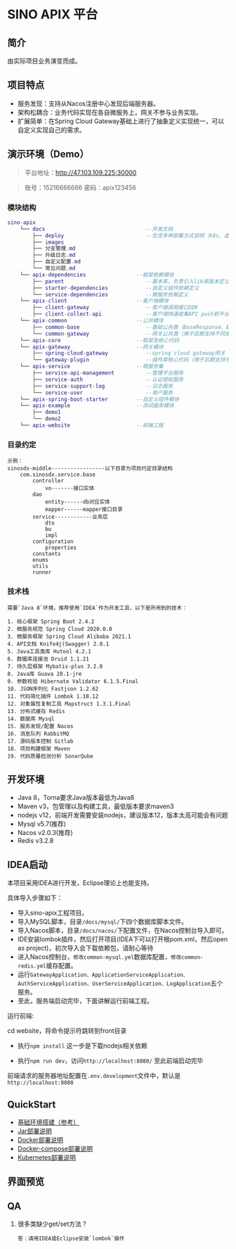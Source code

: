 # SINO APIX 平台


## 简介
由实际项目业务演变而成。

## 项目特点

- 服务发现：支持从Nacos注册中心发现后端服务器。
- 架构松耦合：业务代码实现在各自微服务上，网关不参与业务实现。
- 扩展简单：在Spring Cloud Gateway基础上进行了抽象定义实现统一，可以自定义实现自己的需求。

## 演示环境（Demo）

>平台地址：http://47.103.109.225:30000 

>账号：15216666666  密码：apix123456

### 模块结构
```lua
sino-apix
    └── docs                                --开发文档
        ├── deploy                          --包含多种部署方式说明（k8s、虚机、docker），及对应的sql脚本、nacos配置、启动脚本等文件
        ├── images                  
        ├── 分支管理.md              
        ├── 升级日志.md              
        ├── 自定义配置.md              
        └── 常见问题.md              
    └── apix-dependencies                --框架依赖模块                                 
        ├── parent                          --基本库，负责引入lib库版本定义、maven发布配置、环境配置等
        ├── starter-dependencies            --自定义组件依赖定义
        └── service-dependencies            --微服务依赖定义
    └── apix-client                      --客户端模块                                  
        ├── client-gateway                  --客户端调用接口SDK
        ├── client-collect-api              --客户端快速收集API push到平台SDK
    └── apix-common                      --公共模块                                 
        ├── common-base                     --基础公共类（BaseResponse、Exception、Constants...）
        └── common-gateway                  --网关公共类（用于后期支持不同类型网关）
    └── apix-core                        --框架及核心代码                            
    └── apix-gateway                     --网关模块
        ├── spring-cloud-gateway            --spring cloud gateway网关
        └── gateway-plugin                  --插件库核心代码（用于后期支持不同类型网关）                          
    └── apix-service                     --微服务集                                 
        ├── service-api-management          --管理平台服务
        ├── service-auth                    --认证授权服务
        ├── service-support-log             --日志服务
        └── service-user                    --用户服务
    └── apix-spring-boot-starter         --自定义组件模块                                
    └── apix-example                     --测试服务模块                                
        ├── demo1              
        └── demo2
    └── apix-website                     --前端工程                                
```

### 目录约定
   	示例：
   	sinosdx-middle-----------------以下目录为项目约定目录结构
        com.sinosdx.service.base
            controller
                vo-------接口实体 
            dao
                entity------db对应实体
                mapper------mapper接口目录
            service------------业务层
                dto
                bo
                impl
            configuration
                properties
            constants
            enums
            utils
            runner
### 技术栈
    需要`Java 8`环境，推荐使用`IDEA`作为开发工具，以下是所用到的技术：
    
    1. 核心框架 Spring Boot 2.4.2
    2. 微服务规范 Spring Cloud 2020.0.0
    3. 微服务框架 Spring Cloud Alibaba 2021.1
    4. API文档 Knife4j(Swagger) 2.0.1
    5. Java工具类库 Hutool 4.2.1
    6. 数据库连接池 Druid 1.1.21
    7. 持久层框架 Mybatis-plus 3.2.0
    8. Java库 Guava 28.1-jre
    9. 参数校验 Hibernate Validator 6.1.5.Final
    10. JSON序列化 Fastjson 1.2.62
    11. 代码简化插件 Lombok 1.18.12
    12. 对象属性复制工具 Mapstruct 1.3.1.Final
    13. 分布式缓存 Redis  
    14. 数据库 Mysql
    15. 服务发现/配置 Nacos 
    16. 消息队列 RabbitMQ
    17. 源码版本控制 Gitlab
    18. 项目构建框架 Maven
    19. 代码质量检测分析 SonarQube
    
## 开发环境

- Java 8，Torna要求Java版本最低为Java8
- Maven v3，包管理以及构建工具，最低版本要求maven3
- nodejs v12，前端开发需要安装nodejs，建议版本12，版本太高可能会有问题
- Mysql v5.7(推荐)
- Nacos v2.0.3(推荐)
- Redis v3.2.8

## IDEA启动
本项目采用IDEA进行开发，Eclipse理论上也能支持。

具体导入步骤如下：
- 导入sino-apix工程项目。
- 导入MySQL脚本，目录`/docs/mysql/`下四个数据库脚本文件。
- 导入Nacos脚本，目录`/docs/nacos/`下配置文件，在Nacos控制台导入即可。
- IDE安装lombok插件，然后打开项目(IDEA下可以打开根pom.xml，然后open as project)，初次导入会下载依赖包，请耐心等待
- 进入Nacos控制台，`修改common-mysql.yml`数据库配置，`修改common-redis.yml`缓存配置。
- 运行`GatewayApplication、ApplicationServiceApplication、AuthServiceApplication、UserServiceApplication、LogApplication`五个服务。
- 至此，服务端启动完毕，下面讲解运行前端工程。

运行前端:

cd website，将命令提示符跳转到front目录

- 执行`npm install`
这一步是下载nodejs相关依赖

- 执行`npm run dev`，访问`http://localhost:8080/`
至此前端启动完毕

前端请求的服务器地址配置在`.env.development`文件中，默认是`http://localhost:8080`

## QuickStart
- [基础环境搭建（参考）](docs/deploy/README.md)
- [Jar部署说明](docs/deploy/jar/README.md)
- [Docker部署说明](docs/deploy/docker/README.md)
- [Docker-compose部署说明](docs/deploy/docker-compose/README.md)
- [Kubernetes部署说明](docs/deploy/kubernetes/README.md)

## 界面预览

## QA

1. 很多类缺少get/set方法？
    ```
    答：请用IDEA或Eclipse安装`lombok`插件
    ```
   
